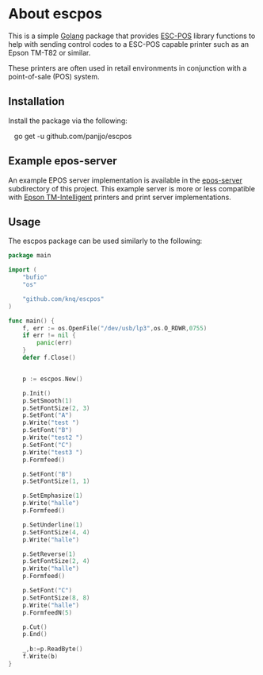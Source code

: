 # About escpos #

This is a simple [Golang](http://www.golang.org/project) package that provides
[ESC-POS](https://en.wikipedia.org/wiki/ESC/P) library functions to help with
sending control codes to a ESC-POS capable printer such as an Epson TM-T82 or
similar.

These printers are often used in retail environments in conjunction with a
point-of-sale (POS) system.

## Installation ##

Install the package via the following:

    go get -u github.com/panjjo/escpos

## Example epos-server ##

An example EPOS server implementation is available in the
[epos-server](epos-server) subdirectory of this project. This example
server is more or less compatible with [Epson TM-Intelligent](https://c4b.epson-biz.com)
printers and print server implementations.

## Usage ##

The escpos package can be used similarly to the following:

```go
package main

import (
    "bufio"
    "os"

    "github.com/knq/escpos"
)

func main() {
    f, err := os.OpenFile("/dev/usb/lp3",os.O_RDWR,0755)
    if err != nil {
        panic(err)
    }
    defer f.Close()


    p := escpos.New()

    p.Init()
    p.SetSmooth(1)
    p.SetFontSize(2, 3)
    p.SetFont("A")
    p.Write("test ")
    p.SetFont("B")
    p.Write("test2 ")
    p.SetFont("C")
    p.Write("test3 ")
    p.Formfeed()

    p.SetFont("B")
    p.SetFontSize(1, 1)

    p.SetEmphasize(1)
    p.Write("halle")
    p.Formfeed()

    p.SetUnderline(1)
    p.SetFontSize(4, 4)
    p.Write("halle")

    p.SetReverse(1)
    p.SetFontSize(2, 4)
    p.Write("halle")
    p.Formfeed()

    p.SetFont("C")
    p.SetFontSize(8, 8)
    p.Write("halle")
    p.FormfeedN(5)

    p.Cut()
    p.End()
     
    _,b:=p.ReadByte()
    f.Write(b)
}
```
